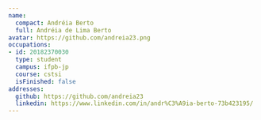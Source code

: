 ```yaml
---
name:
  compact: Andréia Berto
  full: Andréia de Lima Berto
avatar: https://github.com/andreia23.png
occupations:
- id: 20182370030
  type: student
  campus: ifpb-jp
  course: cstsi
  isFinished: false
addresses:
  github: https://github.com/andreia23
  linkedin: https://www.linkedin.com/in/andr%C3%A9ia-berto-73b423195/
---
```

